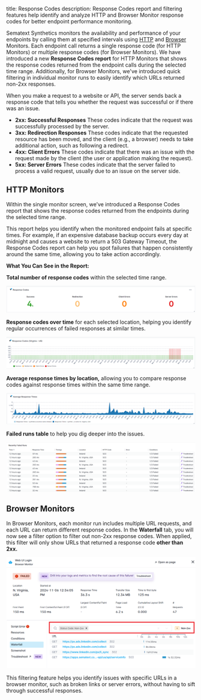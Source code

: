 title: Response Codes
description: Response Codes report and filtering features help identify and analyze HTTP and Browser Monitor response codes for better endpoint performance monitoring.

Sematext Synthetics monitors the availability and performance of your endpoints by calling them at specified intervals using [HTTP](https://sematext.com/docs/synthetics/http-monitor/) and [Browser](https://sematext.com/docs/synthetics/browser-monitor/) Monitors. Each endpoint call returns a single response code (for HTTP Monitors) or multiple response codes (for Browser Monitors). We have introduced a new **Response Codes report** for HTTP Monitors that shows the response codes returned from the endpoint calls during the selected time range. Additionally, for Browser Monitors, we've introduced quick filtering in individual monitor runs to easily identify which URLs returned non-2xx responses.

When you make a request to a website or API, the server sends back a response code that tells you whether the request was successful or if there was an issue.

- **2xx: Successful Responses**
These codes indicate that the request was successfully processed by the server.
- **3xx: Redirection Responses**
These codes indicate that the requested resource has been moved, and the client (e.g., a browser) needs to take additional action, such as following a redirect.
- **4xx: Client Errors**
These codes indicate that there was an issue with the request made by the client (the user or application making the request).
- **5xx: Server Errors**
These codes indicate that the server failed to process a valid request, usually due to an issue on the server side.

## HTTP Monitors

Within the single monitor screen, we’ve introduced a Response Codes report that shows the response codes returned from the endpoints during the selected time range.

This report helps you identify when the monitored endpoint fails at specific times. For example, if an expensive database backup occurs every day at midnight and causes a website to return a 503 Gateway Timeout, the Response Codes report can help you spot failures that happen consistently around the same time, allowing you to take action accordingly.

**What You Can See in the Report:**

**Total number of response codes** within the selected time range.

![Response Codes Numeric Component](../images/synthetics/response-codes-nc.png)

**Response codes over time** for each selected location, helping you identify regular occurrences of failed responses at similar times.

![Response Codes TimeSeries](../images/synthetics/response-codes-locations-timeseries.png)

**Average response times by location,** allowing you to compare response codes against response times within the same time range.

![Response Codes Response Times](../images/synthetics/response-codes-response-times.png)

**Failed runs table** to help you dig deeper into the issues.

![Response Codes Failed Runs](../images/synthetics/response-codes-failed-runs.png)

## Browser Monitors

In Browser Monitors, each monitor run includes multiple URL requests, and each URL can return different response codes. In the **Waterfall** tab, you will now see a filter option to filter out non-2xx response codes. When applied, this filter will only show URLs that returned a response code **other than 2xx.**

![Response Codes Browser Monitor](../images/synthetics/response-codes-bm-waterfall.png)

This filtering feature helps you identify issues with specific URLs in a browser monitor, such as broken links or server errors, without having to sift through successful responses.
